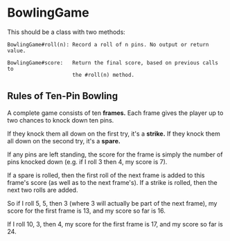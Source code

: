 BowlingGame
============

This should be a class with two methods:

```
BowlingGame#roll(n): Record a roll of n pins. No output or return value.

BowlingGame#score:   Return the final score, based on previous calls to
                     the #roll(n) method.
```

Rules of Ten-Pin Bowling
------------------------

A complete game consists of ten **frames.** Each frame gives the player
up to two chances to knock down ten pins.

If they knock them all down on the first try, it's a **strike.** If they
knock them all down on the second try, it's a **spare.**

If any pins are left standing, the score for the frame is simply the
number of pins knocked down (e.g. if I roll 3 then 4, my score is 7).

If a spare is rolled, then the first roll of the next frame is added to
this frame's score (as well as to the next frame's). If a strike is
rolled, then the next two rolls are added.

So if I roll 5, 5, then 3 (where 3 will actually be part of the next
frame), my score for the first frame is 13, and my score so far is 16.

If I roll 10, 3, then 4, my score for the first frame is 17, and my
score so far is 24.

